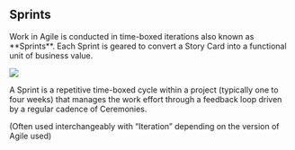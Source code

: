 <h2>Sprints</h2>
Work in Agile is conducted in time-boxed iterations also known as **Sprints**. Each Sprint is geared to convert a Story Card into a functional unit of business value.

![](.guides/img/Sprint.PNG)

A Sprint is a repetitive time-boxed cycle within a project (typically one to four weeks) that manages the work effort through a feedback loop driven by a regular cadence of Ceremonies. 

(Often used interchangeably with “Iteration” depending on the version of Agile used)
